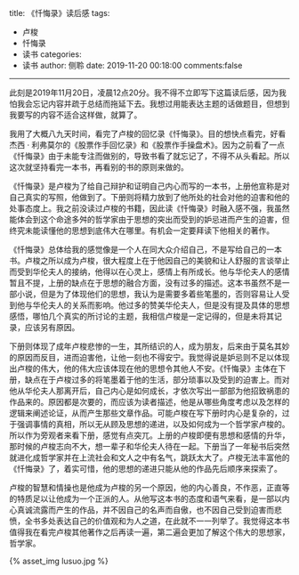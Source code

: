title: 《忏悔录》读后感
tags:
  - 卢梭
  - 忏悔录
  - 读书
categories:
  - 读书
author: 侧聆
date: 2019-11-20 00:18:00
comments:false
---
此刻是2019年11月20日，凌晨12点20分。我不得不立即写下这篇读后感，因为我怕我会忘记内容并疏于总结而拖延下去。我想过用能表达主题的话做题目，但想到我要写的内容不适合这样做，就算了。

我用了大概八九天时间，看完了卢梭的回忆录《忏悔录》。目的想快点看完，好看杰西 · 利弗莫尔的《股票作手回忆录》和《股票作手操盘术》。因为之前看了一点《忏悔录》由于未能专注而做别的，导致书看了就忘记了，不得不从头看起。所以这次就坚持看完一本书，再看别的书的原则来做的。

《忏悔录》是卢梭为了给自己辩护和证明自己内心而写的一本书，上册他宣称是对自己真实的写照，他做到了。下册则将精力放到了他所处的社会对他的迫害和他的处事态度上。我之前没读过卢梭的书籍，因此读《忏悔录》时融入感不强，我虽然能体会到这个命途多舛的哲学家由于思想的突出而受到的妒忌进而产生的迫害，但终究未能读懂他的思想到底伟大在哪里。有机会一定要拜读下他相关的著作。

《忏悔录》总体给我的感觉像是一个人在同大众介绍自己，不是写给自己的一本书。卢梭之所以成为卢梭，很大程度上在于他因自己的美貌和让人舒服的言谈举止而受到华伦夫人的接纳，他得以在心灵上，感情上有所成长。他与华伦夫人的感情暂且不提，上册的缺点在于思想的融合方面，没有过多的描述。这本书虽然不是一部小说，但是为了体现他们的思想，我认为是需要多着些笔墨的，否则容易让人受到他与华伦夫人的关系而影响。他过多的赞美华伦夫人，但是没有提及具体的思想感悟，哪怕几个真实的所讨论的主题，我相信卢梭是一定记得的，但是未将其记录，应该另有原因。

下册则体现了成年卢梭悲惨的一生，其所结识的人，成为朋友，后来由于莫名其妙的原因而反目，进而迫害他，让他一刻也不得安宁。我觉得说是妒忌则不足以体现出卢梭的伟大，他的伟大应该体现在他的思想令其他人不安。《忏悔录》主体在下册，缺点在于卢梭过多的将笔墨着于他的生活，部分琐事以及受到的迫害上。而对他从华伦夫人那离开后，自己内心是如何成长，才依次写出一部部为他招致祸患的作品来的。原因都是次要的，而应该为读者描述，他是从哪些角度考虑以及怎样的逻辑来阐述论证，从而产生那些文章作品。可能卢梭在写下册时内心是复杂的，过于强调事情的真相，所以无从顾及思想的递进，以及如何成为一个哲学家卢梭的。所以作为旁观者来看下册，感觉有点突兀。上册的卢梭即便有思想和感情的升华，那时候的卢梭志向不大，想一辈子和华伦夫人待在一起。下册当了一年秘书后突然就进化成哲学家并在上流社会和文人之中有名气，跳跃太大了。卢梭无法丰富他的《忏悔录》了，着实可惜，他的思想的递进只能从他的作品先后顺序来探索了。

卢梭的智慧和情操也是他成为卢梭的另一个原因，他的内心善良，不作恶，正直等的特质足以让他成为一个正派的人。从他写这本书的态度和语气来看，是一部以内心真诚流露而产生的作品，并不因自己的名声而自傲，也不因自己受到迫害而悲愤，全书多处表达自己的价值观和为人之道，在此就不一一列举了。我觉得这本书值得我在看完卢梭其他著作之后再读一遍，第二遍会更加了解这个伟大的思想家，哲学家。

{% asset_img lusuo.jpg %}
